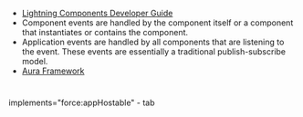 * [Lightning Components Developer Guide](https://resources.docs.salesforce.com/sfdc/pdf/lightning.pdf)
* Component events are handled by the component itself or a component that instantiates or contains the component.
* Application events are handled by all components that are listening to the event. These events are essentially a traditional
publish-subscribe model.
* [Aura Framework](https://github.com/forcedotcom/aura)
#
implements="force:appHostable" - tab
